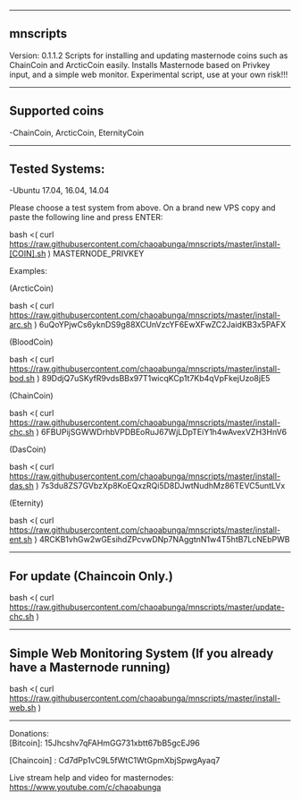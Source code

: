 ---------
mnscripts
---------
Version: 0.1.1.2
Scripts for installing and updating masternode coins such as ChainCoin and ArcticCoin easily. Installs Masternode based on Privkey input, and a simple web monitor.
Experimental script, use at your own risk!!!

----------------
Supported coins
----------------
-ChainCoin, ArcticCoin, EternityCoin

---------------
Tested Systems: 
---------------
-Ubuntu 17.04, 16.04, 14.04

Please choose a test system from above.
On a brand new VPS copy and paste the following line and press ENTER:

bash <( curl https://raw.githubusercontent.com/chaoabunga/mnscripts/master/install-[COIN].sh ) MASTERNODE_PRIVKEY

Examples:

(ArcticCoin)

bash <( curl https://raw.githubusercontent.com/chaoabunga/mnscripts/master/install-arc.sh ) 6uQoYPjwCs6yknDS9g88XCUnVzcYF6EwXFwZC2JaidKB3x5PAFX

(BloodCoin)

bash <( curl https://raw.githubusercontent.com/chaoabunga/mnscripts/master/install-bod.sh ) 89DdjQ7uSKyfR9vdsBBx97T1wicqKCp1t7Kb4qVpFkejUzo8jE5

(ChainCoin)

bash <( curl https://raw.githubusercontent.com/chaoabunga/mnscripts/master/install-chc.sh ) 6FBUPijSGWWDrhbVPDBEoRuJ67WjLDpTEiY1h4wAvexVZH3HnV6

(DasCoin)

bash <( curl https://raw.githubusercontent.com/chaoabunga/mnscripts/master/install-das.sh ) 7s3du8ZS7GVbzXp8KoEQxzRQi5D8DJwtNudhMz86TEVC5untLVx

(Eternity)

bash <( curl https://raw.githubusercontent.com/chaoabunga/mnscripts/master/install-ent.sh ) 
4RCKB1vhGw2wGEsihdZPcvwDNp7NAggtnN1w4T5htB7LcNEbPWB

----------------------------------------------------
For update
(Chaincoin Only.)
----------------------------------------------------

bash <( curl https://raw.githubusercontent.com/chaoabunga/mnscripts/master/update-chc.sh )

-------------------------------------------
Simple Web Monitoring System
(If you already have a Masternode running)
-------------------------------------------

bash <( curl https://raw.githubusercontent.com/chaoabunga/mnscripts/master/install-web.sh )

**********

Donations:  
[Bitcoin]:    15Jhcshv7qFAHmGG731xbtt67bB5gcEJ96

[Crown]:      12R6PAoaAAcNHpqmyVhrQcUtVCVog9Gx86 

[Chaincoin] : Cd7dPp1vC9L5fWtC1WtGpmXbjSpwgAyaq7
            
Live stream help and video for masternodes: https://www.youtube.com/c/chaoabunga
